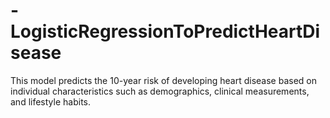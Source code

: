 # -LogisticRegressionToPredictHeartDisease
This model predicts the 10-year risk of developing heart disease based on individual characteristics such as demographics, clinical measurements, and lifestyle habits.
